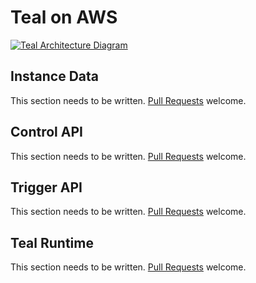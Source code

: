 # Teal on AWS

[![Teal Architecture Diagram](/img/teal_aws.png)](/img/teal_aws.png)


## Instance Data

This section needs to be written. [Pull
Requests](https://github.com/condense9/teal-lang) welcome.


## Control API

This section needs to be written. [Pull
Requests](https://github.com/condense9/teal-lang) welcome.

## Trigger API

This section needs to be written. [Pull
Requests](https://github.com/condense9/teal-lang) welcome.

## Teal Runtime

This section needs to be written. [Pull
Requests](https://github.com/condense9/teal-lang) welcome.

